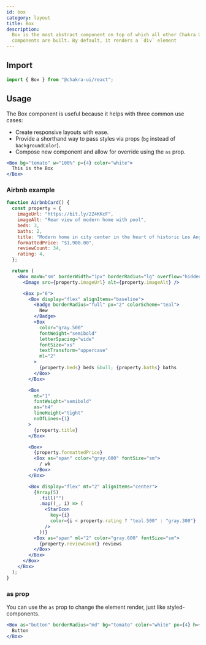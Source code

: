 ```yaml
---
id: box
category: layout
title: Box
description:
  Box is the most abstract component on top of which all other Chakra UI
  components are built. By default, it renders a `div` element
---
```


## Import

```js
import { Box } from "@chakra-ui/react";
```

## Usage

The Box component is useful because it helps with three common use cases:

- Create responsive layouts with ease.
- Provide a shorthand way to pass styles via props (`bg` instead of
  `backgroundColor`).
- Compose new component and allow for override using the `as` prop.

```jsx
<Box bg="tomato" w="100%" p={4} color="white">
  This is the Box
</Box>
```

### Airbnb example

```jsx
function AirbnbCard() {
  const property = {
    imageUrl: "https://bit.ly/2Z4KKcF",
    imageAlt: "Rear view of modern home with pool",
    beds: 3,
    baths: 2,
    title: "Modern home in city center in the heart of historic Los Angeles",
    formattedPrice: "$1,900.00",
    reviewCount: 34,
    rating: 4,
  };

  return (
    <Box maxW="sm" borderWidth="1px" borderRadius="lg" overflow="hidden">
      <Image src={property.imageUrl} alt={property.imageAlt} />

      <Box p="6">
        <Box display="flex" alignItems="baseline">
          <Badge borderRadius="full" px="2" colorScheme="teal">
            New
          </Badge>
          <Box
            color="gray.500"
            fontWeight="semibold"
            letterSpacing="wide"
            fontSize="xs"
            textTransform="uppercase"
            ml="2"
          >
            {property.beds} beds &bull; {property.baths} baths
          </Box>
        </Box>

        <Box
          mt="1"
          fontWeight="semibold"
          as="h4"
          lineHeight="tight"
          noOfLines={1}
        >
          {property.title}
        </Box>

        <Box>
          {property.formattedPrice}
          <Box as="span" color="gray.600" fontSize="sm">
            / wk
          </Box>
        </Box>

        <Box display="flex" mt="2" alignItems="center">
          {Array(5)
            .fill("")
            .map((_, i) => (
              <StarIcon
                key={i}
                color={i < property.rating ? "teal.500" : "gray.300"}
              />
            ))}
          <Box as="span" ml="2" color="gray.600" fontSize="sm">
            {property.reviewCount} reviews
          </Box>
        </Box>
      </Box>
    </Box>
  );
}
```

### as prop

You can use the `as` prop to change the element render, just like
styled-components.

```jsx
<Box as="button" borderRadius="md" bg="tomato" color="white" px={4} h={8}>
  Button
</Box>
```
